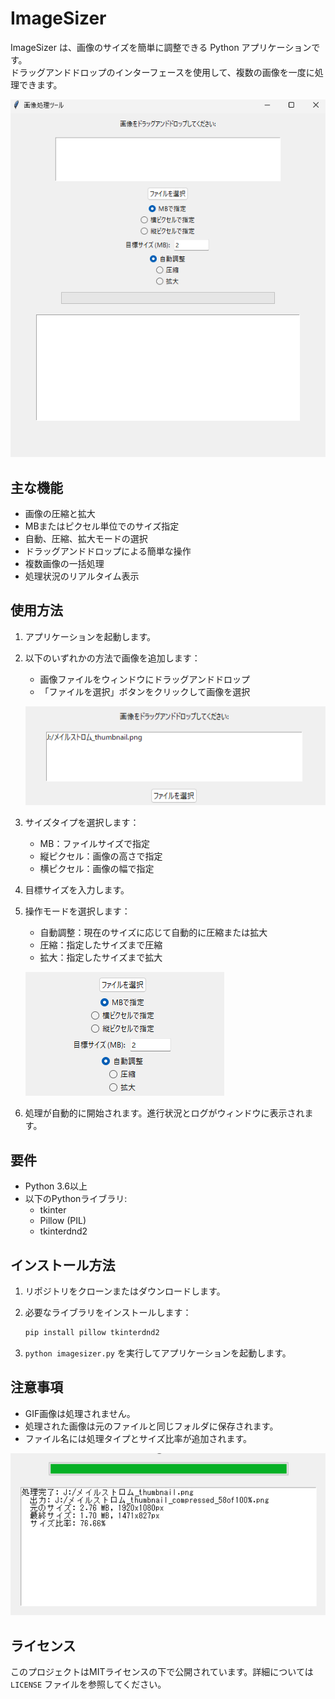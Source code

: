 # ImageSizer

ImageSizer は、画像のサイズを簡単に調整できる Python アプリケーションです。</br>
ドラッグアンドドロップのインターフェースを使用して、複数の画像を一度に処理できます。

![ImageSizer メイン画面](images/imagesizer_main.png)

## 主な機能

- 画像の圧縮と拡大
- MBまたはピクセル単位でのサイズ指定
- 自動、圧縮、拡大モードの選択
- ドラッグアンドドロップによる簡単な操作
- 複数画像の一括処理
- 処理状況のリアルタイム表示

## 使用方法

1. アプリケーションを起動します。
2. 以下のいずれかの方法で画像を追加します：
   - 画像ファイルをウィンドウにドラッグアンドドロップ
   - 「ファイルを選択」ボタンをクリックして画像を選択

   ![ファイル追加](images/add_files.png)

3. サイズタイプを選択します：
   - MB：ファイルサイズで指定
   - 縦ピクセル：画像の高さで指定
   - 横ピクセル：画像の幅で指定
4. 目標サイズを入力します。
5. 操作モードを選択します：
   - 自動調整：現在のサイズに応じて自動的に圧縮または拡大
   - 圧縮：指定したサイズまで圧縮
   - 拡大：指定したサイズまで拡大

   ![設定の選択](images/select_settings.png)

6. 処理が自動的に開始されます。進行状況とログがウィンドウに表示されます。

## 要件

- Python 3.6以上
- 以下のPythonライブラリ:
  - tkinter
  - Pillow (PIL)
  - tkinterdnd2

## インストール方法

1. リポジトリをクローンまたはダウンロードします。
2. 必要なライブラリをインストールします：

   ```bash
   pip install pillow tkinterdnd2
   ```

3. `python imagesizer.py` を実行してアプリケーションを起動します。

## 注意事項

- GIF画像は処理されません。
- 処理された画像は元のファイルと同じフォルダに保存されます。
- ファイル名には処理タイプとサイズ比率が追加されます。

![処理結果](images/result_example.png)

## ライセンス

このプロジェクトはMITライセンスの下で公開されています。詳細については `LICENSE` ファイルを参照してください。
